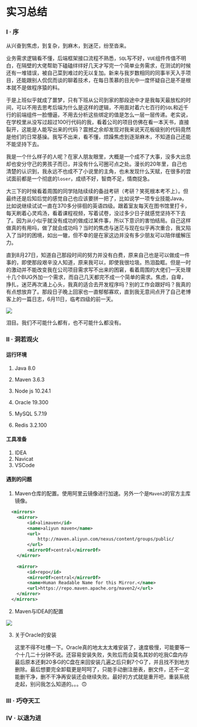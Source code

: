 # 实习总结


### Ⅰ ·  序
从兴奋到焦虑，到复杂，到麻木，到迷茫，纷至沓来。

业务需求逻辑看不懂，后端框架接口流程不熟悉，`SQL`写不好，`VUE`组件传值不明白，在隔壁的大佬帮助下磕磕绊绊好几天才写完一个简单业务需求，在测试的时候还有一堆错误，被自己菜到难过的无以复加。新来与我岁数相同的同事半天入手项目，还能跟别人侃侃而谈的聊着技术，在每日羡慕的目光中一度怀疑自己是不是根本就不是做程序猿的料。

于是上班似乎就成了噩梦，只有下班从公司到家的那段途中才是我每天最放松的时间，可以不用去思考后端为什么是这样的逻辑，不用面对着六七百行的`SQL`和近千行的前端组件一脸懵逼，不用去分析这些绑定的值是怎么一层一层传递。老实说，在学校里从没写过超过100行代码的我，看着公司的项目仿佛在看一本天书，直接裂开，这能是人能写出来的代码？震撼之余却发现对我来说天花板级别的代码竟然是他们的日常基操。我写不出来，看不懂，烦躁焦虑到逐渐麻木，不知道自己还能不能坚持下去。

我是一个什么样子的人呢？在家人朋友眼里，大概是一个成不了大事，没多大出息却也安分守己的男孩子而已，并没有什么可圈可点之处。漫长的20年里，自己也清楚的认识到，我永远不也成不了小说里的主角，也未发现什么天赋，在很多的尝试面前都是一个彻底的`loser`，成绩不好，智商不足，情商捉急。

大三下的时候看着周围的同学陆陆续续的备战考研（考研？笑死根本考不上）。但最终还是后知后觉的感觉自己也应该要拼一把了，比如说学一项专业技能Java，比如说继续试试一直在370多分徘徊的英语四级。跟着室友每天在图书馆里打卡，每天刷着心灵鸡汤，看着课程视频，写着试卷，没过多少日子就感觉坚持不下去了。因为从小似乎就没有成功的做成过某件事，所以下意识的害怕结局。自己这样做真的有用吗，做了就会成功吗？当时的焦虑与迷茫与现在似乎再次重合，我又陷入了当时的困境，如出一辙，但不幸的是在家这边并没有多少朋友可以陪伴缓解压力。

直到8月27日，知道自己那段时间的努力并没有白费，原来自己也是可以做成一件事的，即使那段艰辛没人知道，原来我可以，即使我很垃圾。热泪盈眶。但是一时的激动并不能改变我在公司项目需求写不出来的困窘，看着周围的大佬们一天处理十几个BUG外加一个需求，而自己几天都完不成一个简单的需求。焦虑，自卑，挣扎，迷茫再次涌上心头，我真的适合去开发程序吗？别的工作会跟好吗？我真的有点想放弃了。那段日子晚上回家也一直郁郁寡欢，直到我无意间点开了自己老博客上的一篇日志，6月11日，临考四级的前一天。

![](https://gitee.com/lonercci/picbed/raw/master/img/202108290032529.png)

泪目。我们不可能什么都有，也不可能什么都没有。

### Ⅱ ·  洞若观火
#### 运行环境

1. Java 8.0

2. Maven 3.6.3

3. Node js  10.24.1

4. Oracle 19.300

5. MySQL 5.7.19

6. Redis 3.2.100

#### 工具准备

1. IDEA
2. Navicat
3. VSCode

#### 遇到的问题

1. Maven仓库的配置。使用阿里云镜像进行加速。另外一个是`Maven2`的官方主库镜像。


```xml
  <mirrors>
    <mirror>
        <id>alimaven</id>
        <name>aliyun maven</name>
        <url>
            http://maven.aliyun.com/nexus/content/groups/public/
        </url>
        <mirrorOf>central</mirrorOf>
    </mirror>
        
  	<mirror>
  		<id>repo</id>
  		<mirrorOf>central</mirrorOf>
  		<name>Human Readable Name for this Mirror.</name>
  		<url>https://repo.maven.apache.org/maven2/</url>
  	</mirror>
  </mirrors>
```
2. Maven与IDEA的配置

![](https://gitee.com/lonercci/picbed/raw/master/img/202108290107381.png)

3. 关于Oracle的安装

   这里不得不吐槽一下。Oracle真的地太太太难安装了，速度极慢，可能要等一个十几二十分钟不说。还容易安装失败，失败后而会莫名其妙的吃我C盘内存最后原本还剩20多G的C盘在来回安装几遍之后只剩7个G了，并且找不到地方删除。最后想要完全卸载更是呵呵了，只能手动删注册表，删文件，还不一定能删干净，删不干净再安装还会继续失败。最好的方式就是重开吧，重装系统走起，别问我怎么知道的。。。:upside_down_face:

### Ⅲ ·  巧夺天工

### Ⅳ ·  以退为进
